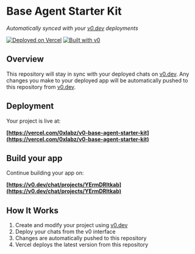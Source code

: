 # Base Agent Starter Kit

*Automatically synced with your [v0.dev](https://v0.dev) deployments*

[![Deployed on Vercel](https://img.shields.io/badge/Deployed%20on-Vercel-black?style=for-the-badge&logo=vercel)](https://vercel.com/0xlabz/v0-base-agent-starter-kit)
[![Built with v0](https://img.shields.io/badge/Built%20with-v0.dev-black?style=for-the-badge)](https://v0.dev/chat/projects/YErmDRltkab)

## Overview

This repository will stay in sync with your deployed chats on [v0.dev](https://v0.dev).
Any changes you make to your deployed app will be automatically pushed to this repository from [v0.dev](https://v0.dev).

## Deployment

Your project is live at:

**[https://vercel.com/0xlabz/v0-base-agent-starter-kit](https://vercel.com/0xlabz/v0-base-agent-starter-kit)**

## Build your app

Continue building your app on:

**[https://v0.dev/chat/projects/YErmDRltkab](https://v0.dev/chat/projects/YErmDRltkab)**

## How It Works

1. Create and modify your project using [v0.dev](https://v0.dev)
2. Deploy your chats from the v0 interface
3. Changes are automatically pushed to this repository
4. Vercel deploys the latest version from this repository